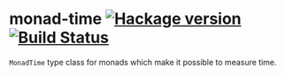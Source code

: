 # monad-time [![Hackage version](https://img.shields.io/hackage/v/monad-time.svg?label=Hackage)](https://hackage.haskell.org/package/monad-time) [![Build Status](https://secure.travis-ci.org/scrive/monad-time.svg?branch=master)](http://travis-ci.org/scrive/monad-time)

`MonadTime` type class for monads which make it possible to measure time.